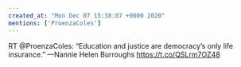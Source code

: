 ```yaml
---
created_at: "Mon Dec 07 15:38:07 +0000 2020"
mentions: ['ProenzaColes']
---
```


RT @ProenzaColes: “Education and justice are democracy’s only life insurance.” 
—Nannie Helen Burroughs https://t.co/QSLrm7OZ48